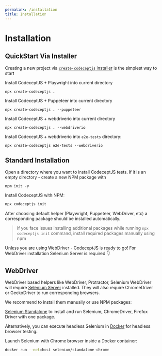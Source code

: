 ```yaml
---
permalink: /installation
title: Installation
---
```


# Installation

## QuickStart Via Installer

Creating a new project via [`create-codeceptjs` installer](https://github.com/codeceptjs/create-codeceptjs) is the simplest way to start

Install CodeceptJS + Playwright into current directory

```
npx create-codeceptjs .
```

Install CodeceptJS + Puppeteer into current directory

```
npx create-codeceptjs . --puppeteer
```

Install CodeceptJS + webdriverio into current directory

```
npx create-codeceptjs . --webdriverio
```

Install CodeceptJS + webdriverio into `e2e-tests` directory:

```
npx create-codeceptjs e2e-tests --webdriverio
```

## Standard Installation

Open a directory where you want to install CodeceptJS tests.
If it is an empty directory - create a new NPM package with 

```
npm init -y
```

Install CodeceptJS with NPM:

```sh
npx codeceptjs init
```

After choosing default helper (Playwright, Puppeteer, WebDriver, etc) a corresponding package should be installed automatically. 

> If you face issues installing additional packages while running `npx codeceptjs init` command, install required packages manually using npm

Unless you are using WebDriver - CodeceptJS is ready to go!
For WebDriver installation Selenium Server is required 👇 

## WebDriver

WebDriver based helpers like WebDriver, Protractor, Selenium WebDriver will require [Selenium Server](http://codecept.io/helpers/WebDriver/#selenium-installation) installed. They will also require ChromeDriver or GeckoDriver to run corresponding browsers.

We recommend to install them manually or use NPM packages:

[Selenium Standalone](https://www.npmjs.com/package/selenium-standalone) to install and run Selenium, ChromeDriver, Firefox Driver with one package.


Alternatively, you can execute headless Selenium in [Docker](https://github.com/SeleniumHQ/docker-selenium) for headless browser testing.

Launch Selenium with Chrome browser inside a Docker container:

```sh
docker run --net=host selenium/standalone-chrome
```
